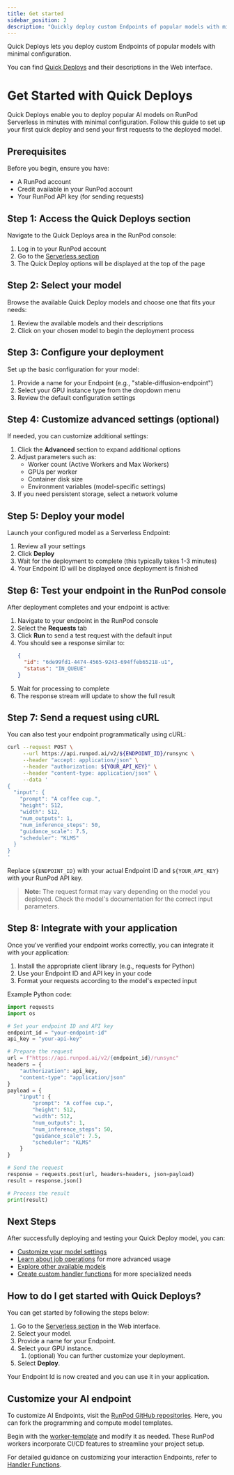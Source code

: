 ```yaml
---
title: Get started
sidebar_position: 2
description: "Quickly deploy custom Endpoints of popular models with minimal configuration through the web interface, following a simple 5-step process. Customize your deployments and utilize CI/CD features with RunPod's GitHub repositories and Handler Functions."
---
```


Quick Deploys lets you deploy custom Endpoints of popular models with minimal configuration.

You can find [Quick Deploys](https://www.runpod.io/console/serverless) and their descriptions in the Web interface.


# Get Started with Quick Deploys

Quick Deploys enable you to deploy popular AI models on RunPod Serverless in minutes with minimal configuration. Follow this guide to set up your first quick deploy and send your first requests to the deployed model.

## Prerequisites

Before you begin, ensure you have:
- A RunPod account
- Credit available in your RunPod account
- Your RunPod API key (for sending requests)

## Step 1: Access the Quick Deploys section

Navigate to the Quick Deploys area in the RunPod console:

1. Log in to your RunPod account
2. Go to the [Serverless section](https://www.runpod.io/console/serverless)
3. The Quick Deploy options will be displayed at the top of the page

## Step 2: Select your model

Browse the available Quick Deploy models and choose one that fits your needs:

1. Review the available models and their descriptions
2. Click on your chosen model to begin the deployment process

## Step 3: Configure your deployment

Set up the basic configuration for your model:

1. Provide a name for your Endpoint (e.g., "stable-diffusion-endpoint")
2. Select your GPU instance type from the dropdown menu
3. Review the default configuration settings

## Step 4: Customize advanced settings (optional)

If needed, you can customize additional settings:

1. Click the **Advanced** section to expand additional options
2. Adjust parameters such as:
   - Worker count (Active Workers and Max Workers)
   - GPUs per worker
   - Container disk size
   - Environment variables (model-specific settings)
3. If you need persistent storage, select a network volume

## Step 5: Deploy your model

Launch your configured model as a Serverless Endpoint:

1. Review all your settings
2. Click **Deploy**
3. Wait for the deployment to complete (this typically takes 1-3 minutes)
4. Your Endpoint ID will be displayed once deployment is finished

## Step 6: Test your endpoint in the RunPod console

After deployment completes and your endpoint is active:

1. Navigate to your endpoint in the RunPod console
2. Select the **Requests** tab
3. Click **Run** to send a test request with the default input
4. You should see a response similar to:
   ```json
   {
     "id": "6de99fd1-4474-4565-9243-694ffeb65218-u1",
     "status": "IN_QUEUE"
   }
   ```
5. Wait for processing to complete
6. The response stream will update to show the full result

## Step 7: Send a request using cURL

You can also test your endpoint programmatically using cURL:

```bash
curl --request POST \
     --url https://api.runpod.ai/v2/${ENDPOINT_ID}/runsync \
     --header "accept: application/json" \
     --header "authorization: ${YOUR_API_KEY}" \
     --header "content-type: application/json" \
     --data '
{
  "input": {
    "prompt": "A coffee cup.",
    "height": 512,
    "width": 512,
    "num_outputs": 1,
    "num_inference_steps": 50,
    "guidance_scale": 7.5,
    "scheduler": "KLMS"
  }
}
'
```

Replace `${ENDPOINT_ID}` with your actual Endpoint ID and `${YOUR_API_KEY}` with your RunPod API key.

> **Note:** The request format may vary depending on the model you deployed. Check the model's documentation for the correct input parameters.

## Step 8: Integrate with your application

Once you've verified your endpoint works correctly, you can integrate it with your application:

1. Install the appropriate client library (e.g., requests for Python)
2. Use your Endpoint ID and API key in your code
3. Format your requests according to the model's expected input

Example Python code:

```python
import requests
import os

# Set your endpoint ID and API key
endpoint_id = "your-endpoint-id"
api_key = "your-api-key"

# Prepare the request
url = f"https://api.runpod.ai/v2/{endpoint_id}/runsync"
headers = {
    "authorization": api_key,
    "content-type": "application/json"
}
payload = {
    "input": {
        "prompt": "A coffee cup.",
        "height": 512,
        "width": 512,
        "num_outputs": 1,
        "num_inference_steps": 50,
        "guidance_scale": 7.5,
        "scheduler": "KLMS"
    }
}

# Send the request
response = requests.post(url, headers=headers, json=payload)
result = response.json()

# Process the result
print(result)
```

## Next Steps

After successfully deploying and testing your Quick Deploy model, you can:

- [Customize your model settings](/serverless/endpoints/manage-endpoints)
- [Learn about job operations](/serverless/endpoints/job-operations) for more advanced usage
- [Explore other available models](/serverless/quick-deploys)
- [Create custom handler functions](/serverless/workers/handlers/overview) for more specialized needs







## How to do I get started with Quick Deploys?

You can get started by following the steps below:

1. Go to the [Serverless section](https://www.runpod.io/console/serverless) in the Web interface.
2. Select your model.
3. Provide a name for your Endpoint.
4. Select your GPU instance.
   1. (optional) You can further customize your deployment.
5. Select **Deploy**.

Your Endpoint Id is now created and you can use it in your application.

## Customize your AI endpoint

To customize AI Endpoints, visit the [RunPod GitHub repositories](https://github.com/runpod-workers).
Here, you can fork the programming and compute model templates.

Begin with the [worker-template](https://github.com/runpod-workers/worker-template) and modify it as needed.
These RunPod workers incorporate CI/CD features to streamline your project setup.

For detailed guidance on customizing your interaction Endpoints, refer to [Handler Functions](/serverless/workers/handlers/overview).